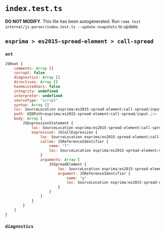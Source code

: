 # `index.test.ts`

**DO NOT MODIFY**. This file has been autogenerated. Run `rome test internal/js-parser/index.test.ts --update-snapshots` to update.

## `esprima > es2015-spread-element > call-spread`

### `ast`

```javascript
JSRoot {
	comments: Array []
	corrupt: false
	diagnostics: Array []
	directives: Array []
	hasHoistedVars: false
	integrity: undefined
	interpreter: undefined
	sourceType: "script"
	syntax: Array []
	loc: SourceLocation esprima/es2015-spread-element/call-spread/input.js 1:0-2:0
	path: UIDPath<esprima/es2015-spread-element/call-spread/input.js>
	body: Array [
		JSExpressionStatement {
			loc: SourceLocation esprima/es2015-spread-element/call-spread/input.js 1:0-1:8
			expression: JSCallExpression {
				loc: SourceLocation esprima/es2015-spread-element/call-spread/input.js 1:0-1:7
				callee: JSReferenceIdentifier {
					name: "f"
					loc: SourceLocation esprima/es2015-spread-element/call-spread/input.js 1:0-1:1 (f)
				}
				arguments: Array [
					JSSpreadElement {
						loc: SourceLocation esprima/es2015-spread-element/call-spread/input.js 1:2-1:6
						argument: JSReferenceIdentifier {
							name: "g"
							loc: SourceLocation esprima/es2015-spread-element/call-spread/input.js 1:5-1:6 (g)
						}
					}
				]
			}
		}
	]
}
```

### `diagnostics`

```

```
